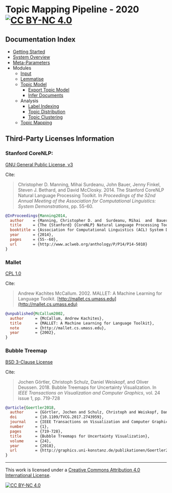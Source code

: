 # Topic Mapping Pipeline - 2020 [![CC BY-NC 4.0][cc-by-nc-shield]][cc-by-nc]

## Documentation Index
- [Getting Started](GettingStarted.md)
- [System Overview](SystemOverview.md)
- [Meta-Parameters](MetaParameters.md)
- Modules
    - [Input](InputModule.md)
    - [Lemmatise](LemmatiseModule.md)
    - [Topic Model](ModelModule.md)
        - [Export Topic Model](ExportModule.md)
        - [Infer Documents](InferenceModule.md)
    - Analysis
        - [Label Indexing](LabelIndexModule.md)
        - [Topic Distribution](TopicDistributionModule.md)
        - [Topic Clustering](TopicClusteringModule.md)
    - [Topic Mapping](TopicMapping.md)

## Third-Party Licenses Information

### Stanford CoreNLP:

[GNU General Public License, v3](https://tldrlegal.com/license/gnu-general-public-license-v3-(gpl-3))

Cite: 
> Christopher D. Manning, Mihai Surdeanu, John Bauer, Jenny Finkel, Steven J. Bethard, and David McClosky. 2014.
> The Stanford CoreNLP Natural Language Processing Toolkit. In *Proceedings of the 52nd Annual Meeting of the Association for Computational Linguistics: System Demonstrations*, pp. 55-60.
```bibtex
@InProceedings{Manning2014,
  author    = {Manning, Christopher D. and  Surdeanu, Mihai  and  Bauer, John  and  Finkel, Jenny  and  Bethard, Steven J. and  McClosky, David},
  title     = {The {Stanford} {CoreNLP} Natural Language Processing Toolkit},
  booktitle = {Association for Computational Linguistics (ACL) System Demonstrations},
  year      = {2014},
  pages     = {55--60},
  url       = {http://www.aclweb.org/anthology/P/P14/P14-5010}
}
```

### Mallet

[CPL 1.0](https://tldrlegal.com/license/common-public-license-1.0-(cpl-1.0))

Cite:
> Andrew Kachites McCallum. 2002.
> MALLET: A Machine Learning for Language Toolkit. [http://mallet.cs.umass.edu](http://mallet.cs.umass.edu)
```bibtex
@unpublished{McCallum2002,
  author     = {McCallum, Andrew Kachites},
  title      = {MALLET: A Machine Learning for Language Toolkit},
  note       = {http://mallet.cs.umass.edu},
  year       = {2002},
}
```

### Bubble Treemap

[BSD 3-Clause License](https://tldrlegal.com/license/bsd-3-clause-license-(revised))

Cite:
> Jochen Görtler, Christoph Schulz, Daniel Weiskopf, and Oliver Deussen. 2018.
> Bubble Treemaps for Uncertainty Visualization. In *IEEE Transactions on Visualization and Computer Graphics*, vol. 24 issue 1, pp. 719-728
```bibtex
@article{Goertler2018,
  author     = {Görtler, Jochen and Schulz, Christoph and Weiskopf, Daniel and Deussen, Oliver},
  doi        = {10.1109/TVCG.2017.2743959},
  journal    = {IEEE Transactions on Visualization and Computer Graphics},
  number     = {1},
  pages      = {719-728},
  title      = {Bubble Treemaps for Uncertainty Visualization},
  volume     = {24},
  year       = {2018},
  url        = {http://graphics.uni-konstanz.de/publikationen/Goertler2018BubbleTreemapsUncertainty},
}
```

---
This work is licensed under a [Creative Commons Attribution 4.0 International
License][cc-by-nc].

[![CC BY-NC 4.0][cc-by-nc-image]][cc-by-nc]

[cc-by-nc]: http://creativecommons.org/licenses/by-nc/4.0/
[cc-by-nc-image]: https://i.creativecommons.org/l/by-nc/4.0/88x31.png
[cc-by-nc-shield]: https://img.shields.io/badge/License-CC%20BY--NC%204.0-lightgrey.svg
